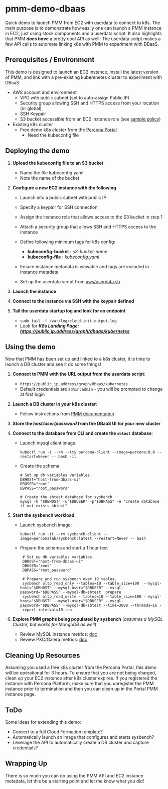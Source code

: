 # pmm-demo-dbaas
Quick demo to launch PMM from EC2 with userdata to connect to k8s.  The main purpose is to demonstrate how easily one can launch a PMM instance in EC2, just using stock components and a userdata script.  It also highlights that PMM ***does have*** a pretty cool API as well!  The userdata script makes a few API calls to automate linking k8s with PMM to experiment with DBaaS.

## Prerequisites / Environment

This demo is designed to launch an EC2 instance, install the latest version of PMM, and link with a pre-existing kuberenetes cluster to experiment with DBaaS.  

- AWS account and environment
  - VPC with public subnet (set to auto-assign Public IP)
  - Security group allowing SSH and HTTPS access from your location (or global)
  - SSH Keypair
  - S3 bucket accessible from an EC2 instance role (see [sample policy](/aws/s3-access-policy.json))
- Existing k8s cluster
  - Free demo k8s cluster from the [Percona Portal](https://portal.percona.com/kubernetes)
    - Need the kubeconfig file
    
## Deploying the demo

1. **Upload the kubeconfig file to an S3 bucket**

     - Name the file kubeconfig.yaml
     - Note the name of the bucket

2. **Configure a new EC2 instance with the following**

   - Launch into a public subnet with public IP
   - Specify a keypair for SSH connection
   - Assign the instance role that allows access to the S3 bucket in step 1
   - Attach a security group that allows SSH and HTTPS access to the instance
   - Define following minimum tags for k8s config:
   
     - **kubeconfig-bucket** : *s3-bucket-name*     
     - **kubeconfig-file** : *kubeconfig.yaml*
     
   - Ensure instance metadata is viewable and tags are included in instance metadata
   - Set up the userdata script from [aws/userdata.sh](/aws/userdata.sh)

3. **Launch the instance**

4. **Connect to the instance via SSH with the keypair defined**

5. **Tail the userdata startup log and look for an endpoint**

   - `sudo tail -f /var/log/cloud-init-output.log`
   - Look for ***K8s Landing Page: https://public.ip.address/graph/dbaas/kubernetes***

## Using the demo
  
Now that PMM has been set up and linked to a k8s cluster, it is time to launch a DB cluster and see it do some things!

1. **Connect to PMM with the URL output from the userdata script**:

   - `https://public.ip.address/graph/dbaas/kubernetes`
   - Default credentials are `admin:admin` - you will be prompted to change at first login
   
2. **Launch a DB cluster in your k8s cluster**:

   - Follow instructions from [PMM documentation](https://docs.percona.com/percona-monitoring-and-management/using/dbaas.html#db-clusters)
   
3. **Store the _host/user/password_ from the DBaaS UI for your new cluster**

4. **Connect to the database from CLI and create the `sbtest` database**:

   - Launch mysql client image:
   
     `kubectl run -i --rm --tty percona-client --image=percona:8.0 --restart=Never -- bash -il`

   - Create the schema
     ```
     # Set up db variables variables.
     DBHOST="host-from-dbaas-ui"
     DBUSER="root"
     DBPASS="root_password"

     # Create the sbtest database for sysbench
     mysql -h "$DBHOST" -u"$DBUSER" -p"$DBPASS" -e "create database if not exists sbtest"
     ```
     
5. **Start the sysbench workload**:

   - Launch sysbench image:
   
     `kubectl run -it --rm sysbench-client --image=perconalab/sysbench:latest --restart=Never -- bash`

   - Prepare the schema and start a 1 hour test
     ```
      # Set up db variables variables.
      DBHOST="host-from-dbaas-ui"
      DBUSER="root"
      DBPASS="root_password"

      # Prepare and run sysbench over 10 tables.
      sysbench oltp_read_only --tables=10 --table_size=100  --mysql-host="$DBHOST" --mysql-user="$DBUSER" --mysql-password="$DBPASS" --mysql-db=sbtest  prepare
      sysbench oltp_read_write --tables=10 --table_size=100 --mysql-host="$DBHOST" --mysql-user="$DBUSER" --mysql-password="$DBPASS" --mysql-db=sbtest --time=3600 --threads=16 --report-interval=10 run
     ```

6. **Explore PMM graphs being populated by sysbench** (_assumes a MySQL Cluster, but works for MongoDB as well_)

   - Review MySQL instance metrics: [doc](https://docs.percona.com/percona-monitoring-and-management/details/dashboards/dashboard-mysql-instances-overview.html)
   - Review PXC/Galera metrics: [doc](https://docs.percona.com/percona-monitoring-and-management/details/dashboards/dashboard-pxc-galera-cluster-summary.html)
   
## Cleaning Up Resources

Assuming you used a free k8s cluster from the Percona Portal, this demo will be operational for 3 hours.  To ensure that you are not being charged, clean up your EC2 instance after k8s cluster expires.  If you registered the instance with Percona Platform, make sure that you unregister the PMM instance prior to termination and then you can clean up in the Portal PMM instance page.

## ToDo
Some ideas for extending this demo:

- Convert to a full Cloud Formation template?
- Automatically launch an image that configures and starts sysbench?
- Leverage the API to automatically create a DB cluster and capture credentials?

## Wrapping Up
There is so much you can do using the PMM API and EC2 instance metadata, let this be a starting point and let me know what you did!  
